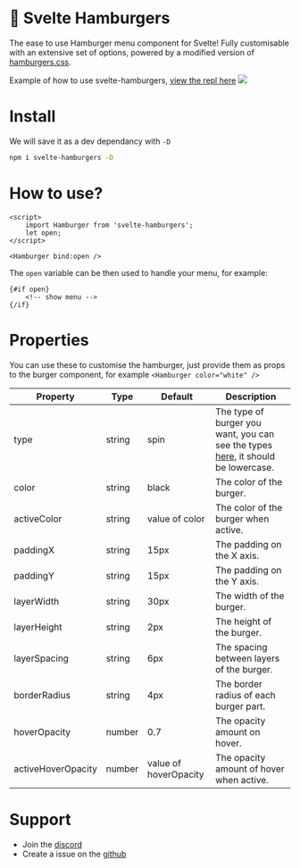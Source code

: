 # 🍔 Svelte Hamburgers

The ease to use Hamburger menu component for Svelte! Fully customisable with an extensive set of options, powered by a modified version of [hamburgers.css](https://github.com/jonsuh/hamburgers).

Example of how to use svelte-hamburgers, [view the repl here](https://svelte.dev/repl/86b10871cc7f42b39e74d71bdb4d643e?version=3.38.2)
[![](https://i.imgur.com/cjLWZQk.gif)](https://svelte.dev/repl/86b10871cc7f42b39e74d71bdb4d643e?version=3.38.2)

# Install

We will save it as a dev dependancy with `-D`

```bash
npm i svelte-hamburgers -D
```

# How to use?

```svelte
<script>
    import Hamburger from 'svelte-hamburgers';
    let open;
</script>

<Hamburger bind:open />
```

The `open` variable can be then used to handle your menu, for example:

```svelte
{#if open}
    <!-- show menu -->
{/if}
```

# Properties

You can use these to customise the hamburger, just provide them as props to the burger component, for example `<Hamburger color="white" />`

| Property           | Type   | Default               | Description                                                                                                                                           |
| ------------------ | ------ | --------------------- | ----------------------------------------------------------------------------------------------------------------------------------------------------- |
| type               | string | spin                  | The type of burger you want, you can see the types [here](https://github.com/ghostdevv/svelte-hamburgers/blob/main/types.md), it should be lowercase. |
| color              | string | black                 | The color of the burger.                                                                                                                              |
| activeColor        | string | value of color        | The color of the burger when active.                                                                                                                  |
| paddingX           | string | 15px                  | The padding on the X axis.                                                                                                                            |
| paddingY           | string | 15px                  | The padding on the Y axis.                                                                                                                            |
| layerWidth         | string | 30px                  | The width of the burger.                                                                                                                              |
| layerHeight        | string | 2px                   | The height of the burger.                                                                                                                             |
| layerSpacing       | string | 6px                   | The spacing between layers of the burger.                                                                                                             |
| borderRadius       | string | 4px                   | The border radius of each burger part.                                                                                                                |
| hoverOpacity       | number | 0.7                   | The opacity amount on hover.                                                                                                                          |
| activeHoverOpacity | number | value of hoverOpacity | The opacity amount of hover when active.                                                                                                              |

# Support

-   Join the [discord](https://discord.gg/2Vd4wAjJnm)<br>
-   Create a issue on the [github](https://github.com/ghostdevv/svelte-hamburgers)

